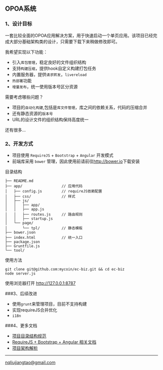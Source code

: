 ## OPOA系统

### 1、设计目标

一套比较全面的OPOA应用解决方案，用于快速启动一个单页应用。该项目已经完成大部分基础架构类的设计，只需要下载下来稍做修改即可。

我希望实现以下功能：

* 引入`库包管理`，稳定良好的文件组织结构
* 支持`构建压缩`，提供hook自定义构建打包任务
* 内置服务器，提供`请求转发`，`livereload`
* `热部署`功能
* `增量发布`，统一使用版本号区分资源

需要考虑哪些问题？

* 项目的`自动化构建`,包括是`库文件管理`，库之间的依赖关系，代码的压缩合并
* 还有静态资源的`版本号`
* URL的设计文件的组织结构保持高度统一



还有很多...

### 2、开发方式

* 项目使用 `RequireJS` + `Bootstrap` + `Angular` 开发模式
* 前端库采用 `bower` 管理，因此使用前请前往<http://bower.io>下载安装

目录结构

```
├── README.md
├── app/                  // 应用代码
│   ├── config.js         // requireJS依赖配置
│   ├── css/              // 样式
│   ├── js/
│   │   ├── app/
│   │   ├── app.js        
│   │   ├── routes.js     // 路由规则
│   │   ├── startup.js
│   └── page/
│       └── tpl/          // 静态模板
├── bower.json
├── index.html            // 统一入口
├── package.json
├── Gruntfile.js
└── tool/
```

使用方法

```
git clone git@github.com:mycoin/ec-biz.git && cd ec-biz
node server.js
```
使用浏览器打开 <http://127.0.0.1:8787>

###3、后续改进

* 使用`grunt`来管理项目，目前不支持构建
* 实现requireJS合并优化
* `i18n`

###4、更多文档

* [项目目录结构规范](doc/directory-structure.md)
* [RequireJS + Bootstrap + Angular 相关文档](doc/require-bootstrap-angular.md)
* [项目架构解析](doc/project-architecture.md)

***
[nqliujiangtao@gmail.com](mailto:nqliujiangtao@gmail.com)




